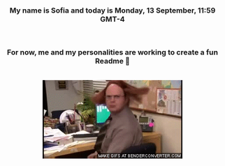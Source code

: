 


<div align="center">
<h3 >My name is Sofia and today is Monday, 13 September, 11:59 GMT-4</h3><br>
<h3 >For now, me and my personalities are working to create a fun Readme 👋
</h3><br>
<img src='img/dwight.gif' alt='working...'/>
</div>
